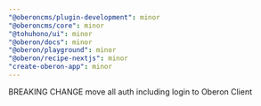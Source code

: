 ```yaml
---
"@oberoncms/plugin-development": minor
"@oberoncms/core": minor
"@tohuhono/ui": minor
"@oberon/docs": minor
"@oberon/playground": minor
"@oberon/recipe-nextjs": minor
"create-oberon-app": minor
---
```


BREAKING CHANGE move all auth including login to Oberon Client

